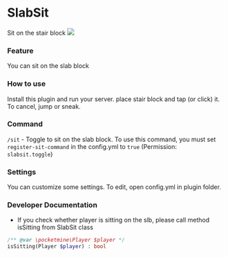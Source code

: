 # SlabSit
Sit on the stair block
<img src="https://github.com/brokiem/SlabSit/blob/master/assets/slabsit.PNG">

### Feature
You can sit on the slab block

### How to use
Install this plugin and run your server. place stair block and tap (or click) it. To cancel, jump or sneak.

### Command 
```/sit``` - Toggle to sit on the slab block. To use this command, you must set ```register-sit-command``` in the config.yml to ```true``` (Permission:``` slabsit.toggle```)

### Settings
You can customize some settings.
To edit, open config.yml in plugin folder.

### Developer Documentation
 * If you check whether player is sitting on the slb, please call method isSitting from SlabSit class
```php
/** @var \pocketmine\Player $player */
isSitting(Player $player) : bool
```
